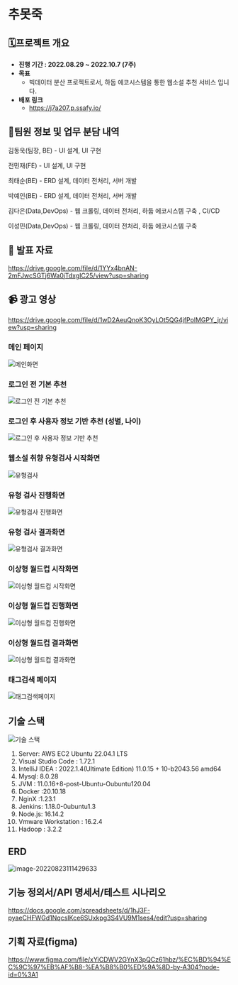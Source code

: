 # 추못죽

## 🗓️프로젝트 개요

- **진행 기간 : 2022.08.29 ~ 2022.10.7 (7주)**
- **목표**
  - 빅데이터 분산 프로젝트로서, 하둡 에코시스템을 통한 웹소설 추천 서비스 입니다.
- **배포 링크**
  - https://j7a207.p.ssafy.io/

## 👯팀원 정보 및 업무 분담 내역

김동욱(팀장, BE) - UI 설계, UI 구현

전민재(FE) - UI 설계, UI 구현

최태순(BE) - ERD 설계, 데이터 전처리, 서버 개발

박예인(BE) - ERD 설계, 데이터 전처리, 서버 개발

김다은(Data,DevOps) - 웹 크롤링, 데이터 전처리, 하둡 에코시스템 구축 , CI/CD

이성민(Data,DevOps) - 웹 크롤링, 데이터 전처리, 하둡 에코시스템 구축

## :paperclip: 발표 자료

https://drive.google.com/file/d/1YYx4bnAN-2mFJwcSGTj6Wa0jTdxgIC25/view?usp=sharing

## :video_camera: 광고 영상

https://drive.google.com/file/d/1wD2AeuQnoK3OyLOt5QG4jfPolMGPY_jr/view?usp=sharing



### 메인 페이지

![메인화면](README.assets/메인화면.PNG)



### 로그인 전 기본 추천

![로그인 전 기본 추천](README.assets/로그인_전_기본추천.PNG)



### 로그인 후 사용자 정보 기반 추천 (성별, 나이)

![로그인 후 사용자 정보 기반 추천](README.assets/로그인후_추천.PNG)



### 웹소설 취향 유형검사 시작화면

![유형검사](README.assets/유형검사.PNG)



### 유형 검사 진행화면

![유형검사 진행화면](README.assets/유형검사_시작.PNG)



### 유형 검사 결과화면

![유형검사 결과화면](README.assets/유형검사결과.PNG)



### 이상형 월드컵 시작화면

![이상형 월드컵 시작화면](README.assets/이상형월드컵.PNG)

### 이상형 월드컵 진행화면

![이상형 월드컵 진행화면](README.assets/이상형월드컵_시작.PNG)

### 이상형 월드컵 결과화면

![이상형 월드컵 결과화면](README.assets/이상형월드컵_결과.PNG)

### 태그검색 페이지

![태그검색페이지](README.assets/태그검색페이지.PNG)

## 기술 스택

![기술 스택](README.assets/기술스택.PNG)

1. Server: AWS EC2 Ubuntu 22.04.1 LTS
2. Visual Studio Code : 1.72.1
3. IntelliJ IDEA : 2022.1.4(Ultimate Edition) 11.0.15 + 10-b2043.56 amd64
4. Mysql: 8.0.28
5. JVM : 11.0.16+8-post-Ubuntu-Oubuntu120.04
6. Docker :20.10.18
7. NginX :1.23.1
8. Jenkins: 1.18.0-0ubuntu1.3
9. Node.js: 16.14.2
10. Vmware Workstation : 16.2.4
11. Hadoop : 3.2.2

## ERD

![image-20220823111429633](README.assets/image-20220823111429633.png)



## 기능 정의서/API 명세서/테스트 시나리오

https://docs.google.com/spreadsheets/d/1hJ3F-pyaeCHFWGd1NqcsIKce6SUxkpg3S4VU9M1ses4/edit?usp=sharing



## 기획 자료(figma)

https://www.figma.com/file/xYiCDWV2GYnX3pQCz61hbz/%EC%BD%94%EC%9C%97%EB%AF%B8-%EA%B8%B0%ED%9A%8D-by-A304?node-id=0%3A1

